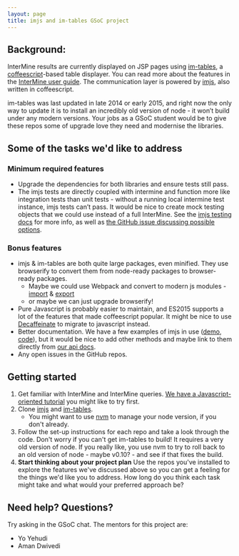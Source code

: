 ```yaml
---
layout: page
title: imjs and im-tables GSoC project
---
```


## Background:

InterMine results are currently displayed on JSP pages using [im-tables](https://github.com/intermine/im-tables), a [coffeescript](https://coffeescript.org/)-based table displayer. You can read more about the features in the [InterMine user guide](https://flymine.readthedocs.io/en/latest/results-tables/Documentationresultstables.html#results-tables). The communication layer is powered by [imjs](https://github.com/intermine/imjs), also written in coffeescript. 

im-tables was last updated in late 2014 or early 2015, and right now the only way to update it is to install an incredibly old version of node - it won’t build under any modern versions. Your jobs as a GSoC student would be to give these repos some of upgrade love they need and modernise the libraries. 

## Some of the tasks we'd like to address

### Minimum required features

- Upgrade the dependencies for both libraries and ensure tests still pass. 
- The imjs tests are directly coupled with intermine and function more like integration tests than unit tests - without a running local intermine test instance, imjs tests can’t pass. It would be nice to create mock testing objects that we could use instead of a full InterMine. See the [imjs testing docs](https://travis-ci.org/) for more info, as well as [the GitHub issue discussing possible options](https://github.com/intermine/imjs/issues/9).

### Bonus features

- imjs & im-tables are both quite large packages, even minified. They use browserify to convert them from node-ready packages to browser-ready packages. 
    - Maybe we could use Webpack and convert to modern js modules - [import](https://developer.mozilla.org/en-US/docs/web/javascript/reference/statements/import) & [export](https://developer.mozilla.org/en-US/docs/web/javascript/reference/statements/export)
    - or maybe we can just upgrade browserify! 
- Pure Javascript is probably easier to maintain, and ES2015 supports a lot of the features that made coffeescript popular. It might be nice to use [Decaffeinate](https://github.com/decaffeinate/decaffeinate) to migrate to javascript instead. 
- Better documentation. We have a few examples of imjs in use ([demo](http://intermine.org/imjs/examples/), [code](https://github.com/intermine/imjs/tree/dev/docs/examples)), but it would be nice to add other methods and maybe link to them directly from [our api docs](http://intermine.org/imjs/).
- Any open issues in the GitHub repos. 

## Getting started

1. Get familiar with InterMine and InterMine queries. [We have a Javascript-oriented tutorial](https://hackmd.io/QvITbTCSQkKWYjE2i_Xj_w#) you might like to try first. 
2. Clone [imjs](https://github.com/intermine/imjs) and [im-tables](https://github.com/intermine/im-tables). 
    -  You might want to use [nvm](https://github.com/creationix/nvm) to manage your node version, if you don't already. 
3. Follow the set-up instructions for each repo and take a look through the code. Don't worry if you can't get im-tables to build! It requires a very old version of node. If you really like, you use nvm to try to roll back to an old version of node - maybe v0.10? - and see if that fixes the build. 
4. **Start thinking about your project plan** Use the repos you've installed to explore the features we've discussed above so you can get a feeling for the things we'd like you to address. How long do you think each task might take and what would your preferred approach be? 

## Need help? Questions? 

Try asking in the GSoC chat. The mentors for this project are:

-  Yo Yehudi
-  Aman Dwivedi
